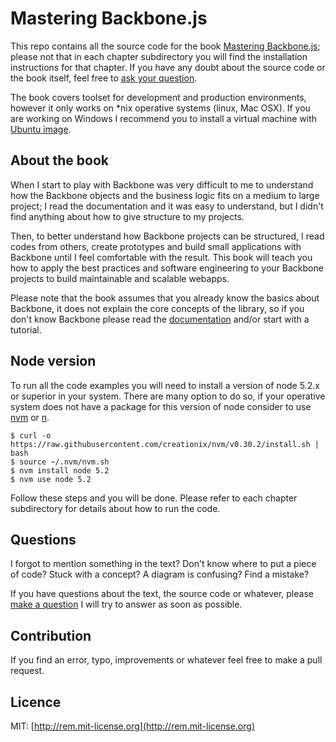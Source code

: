Mastering Backbone.js
===================
This repo contains all the source code for the book [Mastering Backbone.js](https://www.packtpub.com/web-development/mastering-backbonejs); please not that in each chapter subdirectory you will find the installation instructions for that chapter. If you have any doubt about the source code or the book itself, feel free to [ask your question](https://github.com/abiee/mastering-backbone/issues/new).

The book covers toolset for development and production environments, however it only works on *nix operative systems (linux, Mac OSX). If you are working on Windows I recommend you to install a virtual machine with [Ubuntu image](http://www.osboxes.org/ubuntu/#ubuntu-15_10-vbox).

About the book
---
When I start to play with Backbone was very difficult to me to understand how the Backbone objects and the business logic fits on a medium to large project; I read the documentation and it was easy to understand, but I didn't find anything about how to give structure to my projects. 

Then, to better understand how Backbone projects can be structured, I read codes from others, create prototypes and build small applications with Backbone until I feel comfortable with the result. This book will teach you how to apply the best practices and software engineering to your Backbone projects to build maintainable and scalable webapps.

Please note that the book assumes that you already know the basics about Backbone, it does not explain the core concepts of the library, so if you don't know Backbone please read the [documentation](http://backbonejs.org/) and/or start with a tutorial.

Node version
---
To run all the code examples you will need to install a version of node 5.2.x or superior in your system. There are many option to do so, if your operative system does not have a package for this version of node consider to use [nvm](https://github.com/creationix/nvm) or [n](https://github.com/tj/n).

    $ curl -o https://raw.githubusercontent.com/creationix/nvm/v0.30.2/install.sh | bash
    $ source ~/.nvm/nvm.sh
    $ nvm install node 5.2
    $ nvm use node 5.2

Follow these steps and you will be done. Please refer to each chapter subdirectory for details about how to run the code.

Questions
---
I forgot to mention something in the text? Don't know where to put a piece of code? Stuck with a concept? A diagram is confusing? Find a mistake?

If you have questions about the text, the source code or whatever, please [make a question](https://github.com/abiee/mastering-backbone/issues/new) I will try to answer as soon as possible. 

Contribution
---
If you find an error, typo, improvements or whatever feel free to make a pull request.

Licence
---
MIT: [http://rem.mit-license.org](http://rem.mit-license.org)
